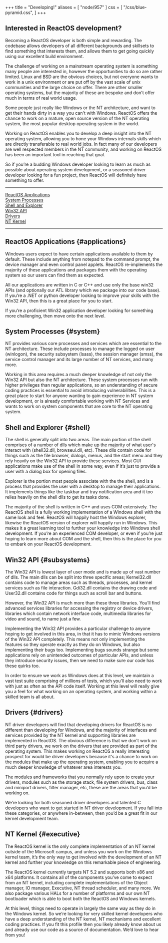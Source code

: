 +++
title = "Developing!"
aliases = [ "node/957" ]
css = [
    "/css/blue-pyramid.css",
]
+++

Interested in ReactOS development?
---
Becoming a ReactOS developer is both simple and rewarding. The codebase allows developers of all different backgrounds and skillsets to find something that interests them, and allows them to get going quickly using our excellent build environment. 


The challenge of working on a mainstream operating system is something many people are interested in, however the opportunities to do so are rather limited. Linux and BSD are the obvious choices, but not everyone wants to work in a unix environment or are put off by the vast scale of unix communities and the large choice on offer. There are other smaller operating systems, but the majority of these are bespoke and don’t offer much in terms of real world usage.


Some people just really like Windows or the NT architecture, and want to get their hands dirty in a way you can't with Windows. ReactOS offers the chance to work on a mature, open source version of the NT operating system, the most popular desktop operating system in the world.


Working on ReactOS enables you to develop a deep insight into the NT operating system, allowing you to hone your Windows internals skills which are directly transferable to real world jobs. In fact many of our developers are well respected members in the NT community, and working on ReactOS has been an important tool in reaching that goal.


So if you’re a budding Windows developer looking to learn as much as possible about operating system development, or a seasoned driver developer looking for a fun project, then ReactOS will definitely have something to offer.

----

<div class="pyramid">
    <a href="#applications"><div class="dtapps">ReactOS Applications</div></a>
    <a href="#system"><div class="dtsys">System Processes</div></a>
    <a href="#shell"><div class="dtshell">Shell and Explorer</div></a>
    <a href="#subsystems"><div class="dtsubs">Win32 API</div></a>
    <a href="#drivers"><div class="dtdriv">Drivers</div></a>
    <a href="#executive"><div class="dtexec">NT Kernel</div> </a>
</div>

---


## ReactOS Applications {#applications}

Windows users expect to have certain applications available to them by default. These include anything from notepad to the command prompt, the device manager and even control panel applets. ReactOS re-implements the majority of these applications and packages them with the operating system so our users can find them as expected. 

All our applications are written in C or C++ and use only the base win32 APIs (and optionally our ATL library which we package into our code base). If you’re a .NET or python developer looking to improve your skills with the Win32 API, then this is a great place for you to start. 

If you’re a proficient Win32 application developer looking for something more challenging, then move onto the next level.

## System Processes {#system}

NT provides various core processes and services which are essential to the NT architecture. These include processes to manage the logged on user (winlogon), the security subsystem (lsass), the session manager (smss), the service control manager and its large number of NT services, and many more.

Working in this area requires a much deeper knowledge of not only the Win32 API but also the NT architecture. These system processes run with higher privileges than regular applications, so an understanding of secure coding practices is essential to avoid introducing vulnerabilities. This is a great place to start for anyone wanting to gain experience in NT system development, or is already comfortable working with NT Services and wants to work on system components that are core to the NT operating system.

## Shell and Explorer {#shell}

The shell is generally split into two areas. The main portion of the shell comprises of a number of dlls which make up the majority of what user's interact with (shell32.dll, browseui.dll, etc). These dlls contain code for things such as the file browser, dialogs, menus, and the start menu and they rely heavily on the Win32 API to provide these services. Most GUI applications make use of the shell in some way, even if it’s just to provide a user with a dialog box for opening files.

Explorer is the portion most people associate with the the shell, and is a process that provides the user with a desktop to manage their applications. It implements things like the taskbar and tray notification area and it too relies heavily on the shell dlls to get its tasks done.

The majority of the shell is written in C++ and uses COM extensively. The ReactOS shell is a fully working implementation of a Windows shell with the same look and feel. ReactOS will happily host the Windows explorer, likewise the ReactOS version of explorer will happily run in Windows. This makes it a great learning tool to further your knowledge into Windows shell development. If you’re an experienced COM developer, or even if you’re just hoping to learn more about COM and the shell, then this is the place for you to embark on your ReactOS development.

## Win32 API {#subsystems}

The Win32 API is lowest layer of user mode and is made up of vast number of dlls. The main dlls can be split into three specific areas; Kernel32.dll contains code to manage areas such as threads, processes, and kernel services such as file interaction. Gdi32.dll contains the drawing code and User32.dll contains code for things such as scroll bar and buttons.

However, the Win32 API is much more than these three libraries. You’ll find advanced services libraries for accessing the registry or device drivers, libraries which contain network interface code, multimedia libraries for video and sound, to name just a few.

Implementing the Win32 API provides a particular challenge to anyone hoping to get involved in this area, in that it has to mimic Windows versions of the Win32 API completely. This means not only implementing the features so they operate exactly as they do on Windows, but also implementing their bugs too. Implementing bugs sounds strange but some applications rely on unintended outcomes of particular APIs, and unless they introduce security issues, then we need to make sure our code has these quirks too.

In order to ensure we work as Windows does at this level, we maintain a vast test suite comprising of millions of tests, which you’ll also need to work with just as often as the API code itself. Working at this level will really give you a feel for what working on an operating system, and working within a skilled team is all about.

## Drivers {#drivers}

NT driver developers will find that developing drivers for ReactOS is no different than developing for Windows, and the majority of interfaces and services provided by the NT kernel and supporting libraries are implemented in ReactOS. The obvious difference is that we don’t work on third party drivers, we work on the drivers that are provided as part of the operating system. This makes working on ReactOS a really interesting prospect for would be driver developers because it's a chance to work on the modules that make up the operating system, enabling you to acquire a much deeper knowledge of whatever area interests you.

The modules and frameworks that you normally rely upon to create your drivers, modules such as the storage stack, file system drivers, bus, class and miniport drivers, filter manager, etc, these are the areas that you’d be working on.

We’re looking for both seasoned driver developers and talented C developers who want to get started in NT driver development. If you fall into these categories, or anywhere in-between, then you’d be a great fit in our kernel development team.

## NT Kernel {#executive}

The ReactOS kernel is the only complete implementation of an NT kernel outside of the Microsoft campus, and unless you work on the Windows kernel team, it’s the only way to get involved with the development of an NT kernel and further your knowledge on this remarkable piece of engineering.

The ReactOS kernel currently targets NT 5.2 and supports both x86 and x64 platforms. It contains all of the components you’ve come to expect from an NT kernel, including complete implementations of the Object manager, IO manager, Executive, NT thread scheduler, and many more. We also package various HALs for a number of platforms and our own NT bootloader which is able to boot both the ReactOS and Windows kernels.

At this level, things need to operate in largely the same way as they do in the Windows kernel. So we’re looking for very skilled kernel developers who have a deep understanding of the NT kernel, NT mechanisms and excellent coding practices. If you fit this profile then you likely already know about us and already use our code as a source of documentation. We’d love to hear from you!


